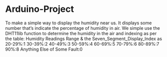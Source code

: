 # Arduino-Project
To make a simple way to display the humidity near us. It displays some number that’s indicate the percentage of humidity in air.
We simple use the DHT11lib function to determine the humidity in the air and indexing as per the table:
Humidity Readings Range	& the Seven_Segment_Display_Index as 
20-29%:1
30-39%:2
40-49%:3
50-59%:4
60-69%:5
70-79%:6
80-89%:7
90%:8
Anything Else of Some Fault:0
